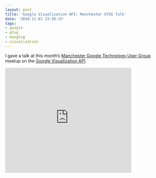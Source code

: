 ```yaml
---
layout: post
title: 'Google Visualization API: Manchester GTUG Talk'
date: '2010-11-01 23:38:15'
tags:
- google
- gtug
- mangtug
- visualization
---
```



I gave a talk at this month’s [Manchester Google Technology User Group](www.gtugs.org/chapter.jsp?id=1023) meetup on the [Google Visualization API](http://code.google.com/apis/charttools/index.html).  
<iframe frameborder="0" height="342" src="https://docs.google.com/present/embed?id=dcjt66v8_195f4r5c6gd" width="410"></iframe>


